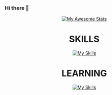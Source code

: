 ### Hi there 👋

<div display='flex' align='center'>
    
[![My Awesome Stats](https://awesome-github-stats.azurewebsites.net/user-stats/jvds-dev?cardType=github&theme=github&preferLogin=true&Background=DD272700&Border=008FFF00&Text=008FFF&Title=008FFF&Ring=008FFF)](https://git.io/awesome-stats-card)
</div>

<div display='flex' align='center'>

# SKILLS

<div display='flex' align='center'>

[![My Skills](https://skillicons.dev/icons?i=html,css,js,python,figma,photoshop)](https://skillicons.dev)

</div>
</div>

<div display='flex' align='center'>

# LEARNING

<div display='flex' align='center'>

[![My Skills](https://skillicons.dev/icons?i=react,nodejs,java,mysql)](https://skillicons.dev)

</div>
</div>

